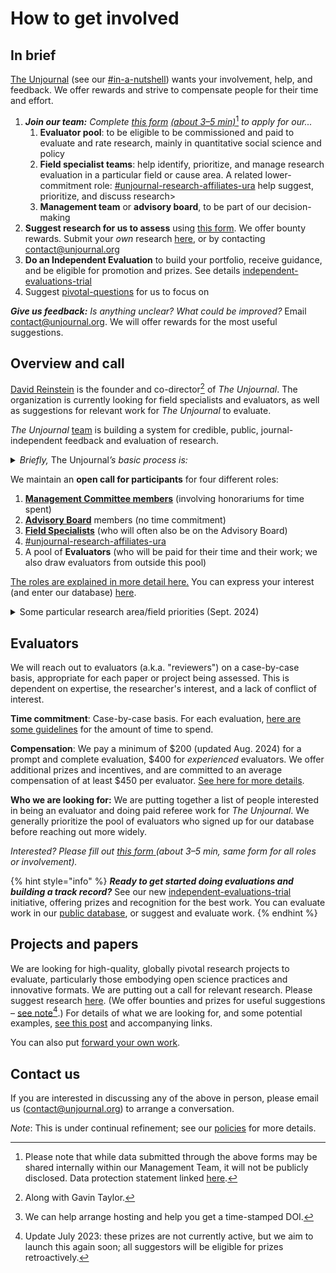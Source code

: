 # How to get involved

## **In brief**

[The Unjournal](https://app.gitbook.com/o/-MfFk4CTSGwVOPkwnRgx/s/-MkORcaM5xGxmrnczq25/)  (see our [#in-a-nutshell](../#in-a-nutshell "mention")) wants your involvement, help, and feedback. We offer rewards and strive to compensate people for their time and effort.&#x20;

1. &#x20;_**Join our team:**  Complete_ [_this form_](https://bit.ly/ujteam) [_(about 3–5 min)_](#user-content-fn-1)[^1] _to apply for our..._
   1. **Evaluator pool**: to be eligible to be commissioned and paid to evaluate and rate research, mainly in quantitative social science and policy
   2. **Field specialist teams**: help identify, prioritize, and manage research evaluation in a particular field or cause area. A related lower-commitment role: [#unjournal-research-affiliates-ura](../organizational-roles-and-responsibilities/#unjournal-research-affiliates-ura "mention")  help suggest, prioritize, and discuss research>
   3. **Management team** or **advisory board**, to be part of our decision-making
2. **Suggest research for us to assess** using [this form](https://bit.ly/UJsuggest). We offer bounty rewards. Submit your _own_ research [here](https://bit.ly/UJsubmit), or by contacting [contact@unjournal.org](https://app.gitbook.com/u/Kb2a1KdsgsTOM7ZYPPCIyGkho3Q2)
3. **Do an Independent Evaluation** to build your portfolio, receive guidance, and be eligible for promotion and prizes. See details [independent-evaluations-trial](independent-evaluations-trial/ "mention")
4. &#x20;Suggest [pivotal-questions](../../pivotal-questions/ "mention") for us to focus on

_**Give us feedback:** Is anything unclear? What could be improved?_ Email contact@unjournal.org. We will offer rewards for the most useful suggestions.



## Overview and call

[David Reinstein](https://www.davidreinstein.org/) is the founder and co-director[^2] of _The Unjournal_. The organization is currently looking for field specialists and evaluators, as well as suggestions for relevant work for _The Unjournal_ to evaluate.

_The Unjournal_ [team](https://www.unjournal.org/team) is building a system for credible, public, journal-independent feedback and evaluation of research.

<details>

<summary><em>Briefly,</em> The Unjournal<em>’s basic process is:</em></summary>

* Identify, invite, or select contributions of relevant research _that_ [_is publicly hosted_](#user-content-fn-3)[^3] on any open platform or archive in any format.
* Pay evaluators to give careful feedback on this work, with prizes and incentives for strong evaluation work.
* Elicit quantifiable and comparable metrics of research quality as credible measures of value (see: [evaluator guidelines](../../policies-projects-evaluation-workflow/evaluation/guidelines-for-evaluators/)). Synthesize the results of these evaluations in useful ways.
* Publicly post and link all reviews of the work. Award financial prizes for the work judged strongest.
* Allow _evaluators_ to choose if they wish to remain anonymous or to "sign" their reviews.
* Aim to be as transparent as possible in these processes.

</details>

We maintain an **open call for participants** for four different roles:

1. [**Management Committee members**](../organizational-roles-and-responsibilities/#management-committee-members) (involving honorariums for time spent)
2. [**Advisory Board**](../organizational-roles-and-responsibilities/#advisory-board-members-abm) members (no time commitment)
3. [**Field Specialists**](../organizational-roles-and-responsibilities/#field-specialists-fs) (who will often also be on the Advisory Board)
4. [#unjournal-research-affiliates-ura](../organizational-roles-and-responsibilities/#unjournal-research-affiliates-ura "mention")&#x20;
5. A pool of **Evaluators** (who will be paid for their time and their work; we also draw evaluators from outside this pool)

[The roles are explained in more detail here.](../organizational-roles-and-responsibilities/) You can express your interest (and enter our database) [here](https://bit.ly/ujteam).

<details>

<summary>Some particular research area/field priorities (Sept. 2024)</summary>

We're interested in researchers and research-users who want to help us prioritize work for evaluation, and manage evaluations, considering

... research in any social science/economics/policy/impact-assessment area, and

... research with the potential to be among the most globally-impactful.



Some particular areas where we are hoping to expand our expertise (as of  15 Aug 2023) include:

\- Biological & pandemic risk&#x20;

\- AI governance, AI safety&#x20;

\- Long-term trends, demography

\- Macroeconomics/growth/(public) finance

\- Quantitative political science (voting, lobbying, etc.)

\- Social impact of new technology (including AI)

</details>

## **Evaluators**

We will reach out to evaluators (a.k.a. "reviewers") on a case-by-case basis, appropriate for each paper or project being assessed. This is dependent on expertise, the researcher's interest, and a lack of conflict of interest.&#x20;

**Time commitment**: Case-by-case basis. For each evaluation, [here are some guidelines](../../policies-projects-evaluation-workflow/evaluation/guidelines-for-evaluators/#length-and-time-possible-benchmarks) for the amount of time to spend.

**Compensation**: We pay a minimum of $200 (updated Aug. 2024) for a prompt and complete evaluation, $400 for _experienced_ evaluators. We offer additional prizes and incentives, and are committed to an average compensation of at least $450 per evaluator.  [See here for more details](../../policies-projects-evaluation-workflow/evaluation/for-prospective-evaluators.md).

**Who we are looking for:** We are putting together a list of people interested in being an evaluator and doing paid referee work for _The Unjournal_. We generally prioritize the pool of evaluators who signed up for our database before reaching out more widely.

_Interested? Please fill out_ [_this form_ ](https://coda.io/form/Join-the-Unjournal_dc3NLlpa-eq)_(about 3–5 min, same form for all roles or involvement)._



{% hint style="info" %}
&#x20;_**Ready to get started doing evaluations and building a track record?**_ See our new  [independent-evaluations-trial](independent-evaluations-trial/ "mention") initiative, offering prizes and recognition for the best work. You can evaluate work in our [public database](https://coda.io/d/Public-Database-of-Research_d7VdSLeCrpi/Unjournal-Research-with-potential-for-impact-database_suCwXMPL#_luqRnzt6), or suggest and evaluate work.
{% endhint %}



## **Projects and papers**

We are looking for high-quality, globally pivotal research projects to evaluate, particularly those embodying open science practices and innovative formats. We are putting out a call for relevant research. Please suggest research [here](https://airtable.com/applDG6ifmUmeEJ7j/shrAsvmrx05PDHfdw). (We offer bounties and prizes for useful suggestions – [see note](#user-content-fn-4)[^4].) For details of what we are looking for, and some potential examples, [see this post](https://forum.effectivealtruism.org/posts/kftzYdmZf4nj2ExN7/what-pivotal-and-useful-research-would-you-like-to-see) and accompanying links.

You can also put [forward your own work](https://coda.io/form/Suggesting-research_ddYqto0PuD0).



## Contact us

If you are interested in discussing any of the above in person, please email us ([contact@unjournal.org](https://app.gitbook.com/u/Kb2a1KdsgsTOM7ZYPPCIyGkho3Q2)) to arrange a conversation.

_Note_: This is under continual refinement; see our [policies](../../policies-projects-evaluation-workflow/) for more details.



[^1]: Please note that while data submitted through the above forms may be shared internally within our Management Team, it will not be publicly disclosed. Data protection statement linked [here](https://bit.ly/46y0LqH).



[^2]: Along with Gavin Taylor.

[^3]: We can help arrange hosting and help you get a time-stamped DOI.

[^4]: Update July 2023: these prizes are not currently active, but we aim to launch this again soon; all suggestors will be eligible for prizes retroactively.
